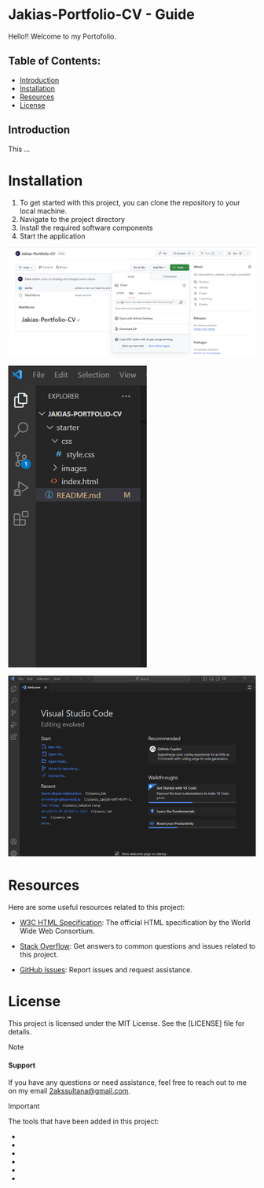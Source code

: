 # Jakias-Portfolio-CV - Guide

Hello!! Welcome to my Portofolio.

## Table of Contents:
* [Introduction](#introduction)
* [Installation](#installation)
* [Resources](#resources)
* [License](#license)


## Introduction

This ...




# Installation

1. To get started with this project, you can clone the repository to your local machine.
2. Navigate to the project directory
3. Install the required software components
4. Start the application

![Example Screenshot 1](./starter/images/Screenshot%201.png)

![Example Screenshot 2](./starter/images/Screenshot%202..png)

![Example Screenshot 3](./starter/images/Screenshot%203.png)  



# Resources 

Here are some useful resources related to this project:

- [W3C HTML Specification](https://www.w3.org/TR/html52/): The official HTML specification by the World Wide Web Consortium.
- [Stack Overflow](https://stackoverflow.com): Get answers to common questions and issues related to this project.

- [GitHub Issues](https://support.github.com/features/issues): Report issues and request assistance.


# License

This project is licensed under the MIT License. See the [LICENSE] file for details.

> [!NOTE]

#### Support 

If you have any questions or need assistance, feel free to reach out to me on my email 2akssultana@gmail.com.


> [!IMPORTANT]

The tools that have been added in this project:

- 
- 
- 
- 
- 
- 

